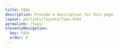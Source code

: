 ```yaml
---
title: FAQs
description: Provide a description for this page.
layout: partials/layouts/faqs.html
permalink: /faqs/
eleventyNavigation:
  key: FAQs
  order: 4
---
```

